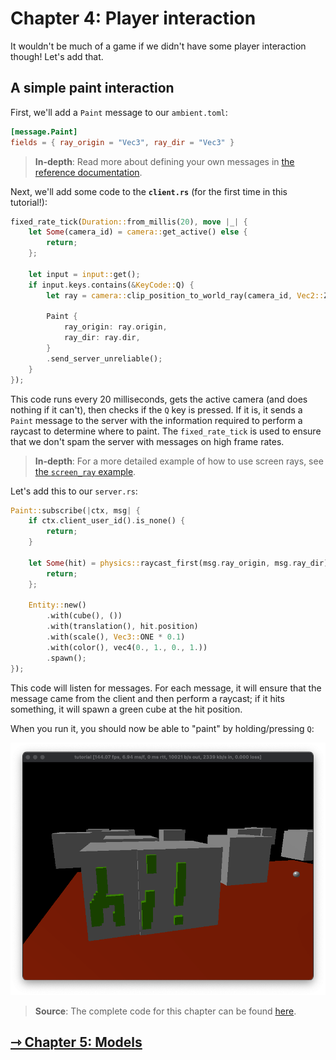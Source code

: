# Chapter 4: Player interaction

It wouldn't be much of a game if we didn't have some player interaction though! Let's add that.

## A simple paint interaction

First, we'll add a `Paint` message to our `ambient.toml`:

```toml
[message.Paint]
fields = { ray_origin = "Vec3", ray_dir = "Vec3" }
```

> **In-depth**: Read more about defining your own messages in [the reference documentation](../../reference/messages.md).

Next, we'll add some code to the **`client.rs`** (for the first time in this tutorial!):

```rust
fixed_rate_tick(Duration::from_millis(20), move |_| {
    let Some(camera_id) = camera::get_active() else {
        return;
    };

    let input = input::get();
    if input.keys.contains(&KeyCode::Q) {
        let ray = camera::clip_position_to_world_ray(camera_id, Vec2::ZERO);

        Paint {
            ray_origin: ray.origin,
            ray_dir: ray.dir,
        }
        .send_server_unreliable();
    }
});
```

This code runs every 20 milliseconds, gets the active camera (and does nothing if it can't), then checks if the `Q` key is pressed. If it is, it sends a `Paint` message to the server with the information required to perform a raycast to determine where to paint. The `fixed_rate_tick` is used to ensure that we don't spam the server with messages on high frame rates.

> **In-depth**: For a more detailed example of how to use screen rays, see [the `screen_ray` example](https://github.com/AmbientRun/Ambient/tree/main/guest/rust/examples/intermediate/screen_ray).

Let's add this to our `server.rs`:

```rust
Paint::subscribe(|ctx, msg| {
    if ctx.client_user_id().is_none() {
        return;
    }

    let Some(hit) = physics::raycast_first(msg.ray_origin, msg.ray_dir) else {
        return;
    };

    Entity::new()
        .with(cube(), ())
        .with(translation(), hit.position)
        .with(scale(), Vec3::ONE * 0.1)
        .with(color(), vec4(0., 1., 0., 1.))
        .spawn();
});
```

This code will listen for messages. For each message, it will ensure that the message came from the client and then perform a raycast; if it hits something, it will spawn a green cube at the hit position.

When you run it, you should now be able to "paint" by holding/pressing `Q`:

![Paint](paint.png)

> **Source**: The complete code for this chapter can be found [here](https://github.com/AmbientRun/TutorialProject/tree/chapter-4).

## [⇾ Chapter 5: Models](./5_models.md)

